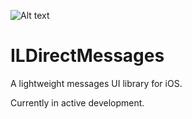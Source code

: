 ![Alt text](https://github.com/iliubave/ILDirectMessages/blob/master/ILDirectMessageBannerImage.png "ILDirectMessageBannerImage")
# ILDirectMessages
A lightweight messages UI library for iOS. 

Currently in active development.
